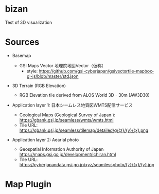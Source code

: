 # bizan
Test of 3D visualization



# Sources
* Basemap
	* GSI Maps Vector 地理院地図Vector（仮称）
        * style: https://github.com/gsi-cyberjapan/gsivectortile-mapbox-gl-js/blob/master/std.json

* 3D Terrain (RGB Elevation)
	* RGB Elevation tile derived from ALOS World 3D - 30m (AW3D30)

* Application layer 1: 日本シームレス地質図WMTS配信サービス
	* Geological Maps (Geological Survey of Japan ):  https://gbank.gsj.jp/seamless/wmts/wmts.html 
	* Tile URL: https://gbank.gsj.jp/seamless/tilemap/detailed/g/{z}/{y}/{x}.png
* Application layer 2: Aearial photo
	* Geospatial Information Authority of Japan https://maps.gsi.go.jp/development/ichiran.html
	* Tile URL: https://cyberjapandata.gsi.go.jp/xyz/seamlessphoto/{z}/{x}/{y}.jpg

# Map Plugin